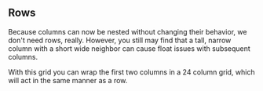 ## Rows

Because columns can now be nested without changing their behavior, we don't need rows, really. However, you still may find that a tall, narrow column with a short wide neighbor can cause float issues with subsequent columns.

With this grid you can wrap the first two columns in a 24 column grid, which will act in the same manner as a row.
